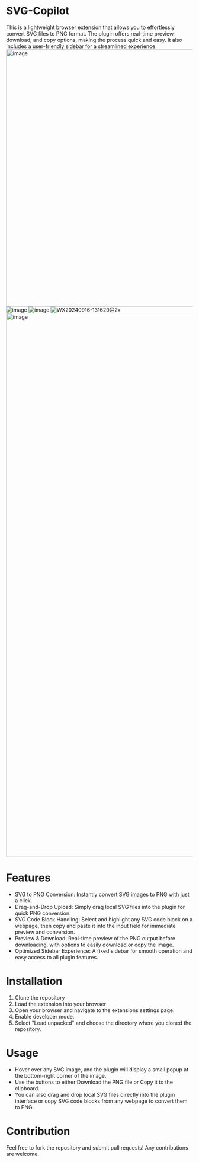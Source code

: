 # SVG-Copilot

This is a lightweight browser extension that allows you to effortlessly convert SVG files to PNG format. The plugin offers real-time preview, download, and copy options, making the process quick and easy. It also includes a user-friendly sidebar for a streamlined experience.
<img width="695" alt="image" src="https://github.com/user-attachments/assets/888f6089-66b6-4f42-820a-63a74ff5766f">
![image](https://github.com/user-attachments/assets/85b4c174-5e64-43fe-88e5-a1aec9ad092e)
![image](https://github.com/user-attachments/assets/70129e75-d2b3-45c3-b352-3bb0b7b7a1eb)
![WX20240916-131620@2x](https://github.com/user-attachments/assets/d963f509-36e8-4597-867c-43c2c4fa8391)
<img width="1469" alt="image" src="https://github.com/user-attachments/assets/d3be792d-a354-420e-820f-dce01c39e999">


# Features
- SVG to PNG Conversion: Instantly convert SVG images to PNG with just a click.
- Drag-and-Drop Upload: Simply drag local SVG files into the plugin for quick PNG conversion.
- SVG Code Block Handling: Select and highlight any SVG code block on a webpage, then copy and paste it into the input field for immediate preview and conversion.
- Preview & Download: Real-time preview of the PNG output before downloading, with options to easily download or copy the image.
- Optimized Sidebar Experience: A fixed sidebar for smooth operation and easy access to all plugin features.

# Installation
1. Clone the repository
2. Load the extension into your browser
3. Open your browser and navigate to the extensions settings page.
4. Enable developer mode.
5. Select "Load unpacked" and choose the directory where you cloned the repository.

# Usage
- Hover over any SVG image, and the plugin will display a small popup at the bottom-right corner of the image.
- Use the buttons to either Download the PNG file or Copy it to the clipboard.
- You can also drag and drop local SVG files directly into the plugin interface or copy SVG code blocks from any webpage to convert them to PNG.

# Contribution
Feel free to fork the repository and submit pull requests! Any contributions are welcome.
